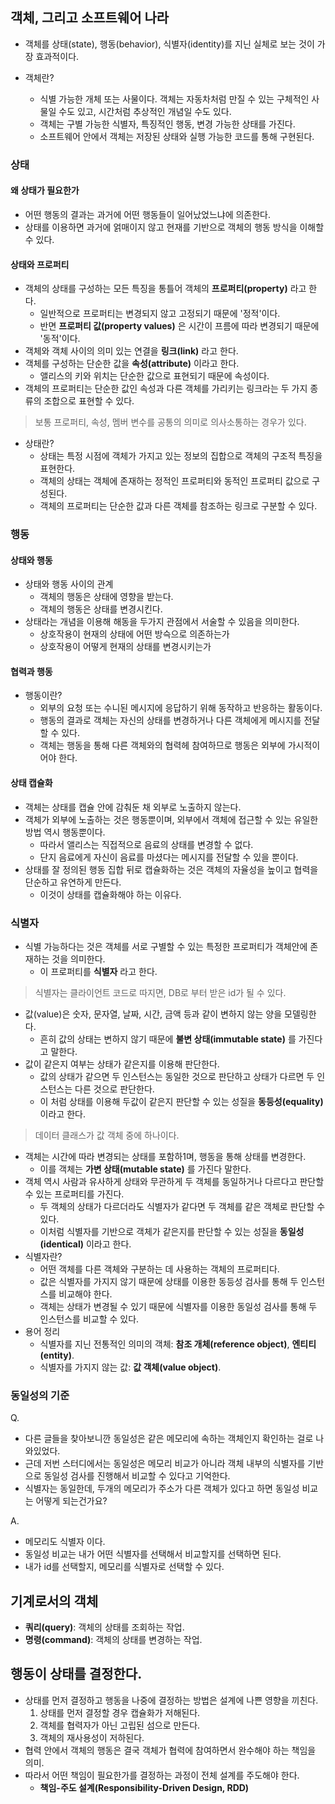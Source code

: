 ## 객체, 그리고 소프트웨어 나라

- 객체를 상태(state), 행동(behavior), 식별자(identity)를 지닌 실체로 보는 것이 가장 효과적이다.

- 객체란?
  - 식별 가능한 개체 또는 사물이다. 객체는 자동차처럼 만질 수 있는 구체적인 사물일 수도 있고, 시간처럼 추상적인 개념일 수도 있다.
  - 객체는 구별 가능한 식별자, 특징적인 행동, 변경 가능한 상태를 가진다.
  - 소프트웨어 안에서 객체는 저장된 상태와 실행 가능한 코드를 통해 구현된다.

### 상태

#### 왜 상태가 필요한가

- 어떤 행동의 결과는 과거에 어떤 행동들이 일어났었느냐에 의존한다.
- 상태를 이용하면 과거에 얽매이지 않고 현재를 기반으로 객체의 행동 방식을 이해할 수 있다.

#### 상태와 프로퍼티

- 객체의 상태를 구성하는 모든 특징을 통틀어 객체의 **프로퍼티(property)** 라고 한다.
  - 일반적으로 프로퍼티는 변경되지 않고 고정되기 때문에 '정적'이다.
  - 반면 **프로퍼티 값(property values)** 은 시간이 프름에 따라 변경되기 때문에 '동적'이다.
- 객체와 객체 사이의 의미 있는 연결을 **링크(link)** 라고 한다.
- 객체를 구성하는 단순한 값을 **속성(attribute)** 이라고 한다.
  - 앨리스의 키와 위치는 단순한 값으로 표현되기 때문에 속성이다.
- 객체의 프로퍼티는 단순한 값인 속성과 다른 객체를 가리키는 링크라는 두 가지 종류의 조합으로 표현할 수 있다.

> 보통 프로퍼티, 속성, 멤버 변수를 공통의 의미로 의사소통하는 경우가 있다.

- 상태란?
  - 상태는 특정 시점에 객체가 가지고 있는 정보의 집합으로 객체의 구조적 특징을 표현한다.
  - 객체의 상태는 객체에 존재하는 정적인 프로퍼티와 동적인 프로퍼티 값으로 구성된다.
  - 객체의 프로퍼티는 단순한 값과 다른 객체를 참조하는 링크로 구분할 수 있다.

### 행동

#### 상태와 행동

- 상태와 행동 사이의 관계
  - 객체의 행동은 상태에 영향을 받는다.
  - 객체의 행동은 상태를 변경시킨다.
- 상태라는 개념을 이용해 해동을 두가지 관점에서 서술할 수 있음을 의미한다.
  - 상호작용이 현재의 상태에 어떤 방슥으로 의존하는가
  - 상호작용이 어떻게 현재의 상태를 변경시키는가

#### 협력과 행동

- 행동이란?
  - 외부의 요청 또는 수니된 메시지에 응답하기 위해 동작하고 반응하는 활동이다.
  - 행동의 결과로 객체는 자신의 상태를 변경하거나 다른 객체에게 메시지를 전달할 수 있다.
  - 객체는 행동을 통해 다른 객체와의 협력헤 참여하므로 행동은 외부에 가시적이어야 한다.

#### 상태 캡슐화

- 객체는 상태를 캡슐 안에 감춰둔 채 외부로 노출하지 않는다.
- 객체가 외부에 노출하는 것은 행동뿐이며, 외부에서 객체에 접근할 수 있는 유일한 방법 역시 행동뿐이다.
  - 따라서 앨리스는 직접적으로 음료의 상태를 변경할 수 없다.
  - 단지 음료에게 자신이 음료를 마셨다는 메시지를 전달할 수 있을 뿐이다.
- 상태를 잘 정의된 행동 집합 뒤로 캡슐화하는 것은 객체의 자율성을 높이고 협력을 단순하고 유연하게 만든다.
  - 이것이 상태를 캡슐화해야 하는 이유다.

### 식별자

- 식별 가능하다는 것은 객체를 서로 구별할 수 있는 특정한 프로퍼티가 객체안에 존재하는 것을 의미한다.
  - 이 프로퍼티를 **식별자** 라고 한다.

> 식별자는 클라이언트 코드로 따지면, DB로 부터 받은 id가 될 수 있다.

- 값(value)은 숫자, 문자열, 날짜, 시간, 금액 등과 같이 변하지 않는 양을 모델링한다.
  - 흔히 값의 상태는 변하지 않기 때문에 **불변 상태(immutable state)** 를 가진다고 말한다.
- 값이 같은지 여부는 상태가 같은지를 이용해 판단한다.
  - 값의 상태가 같으면 두 인스턴스는 동일한 것으로 판단하고 상태가 다르면 두 인스턴스는 다른 것으로 판단한다.
  - 이 처럼 상태를 이용해 두값이 같은지 판단할 수 있는 성질을 **동등성(equality)** 이라고 한다.

> 데이터 클래스가 값 객체 중에 하나이다.

- 객체는 시간에 따라 변경되는 상태를 포함하1며, 행동을 통해 상태를 변경한다.
  - 이를 객체는 **가변 상태(mutable state)** 를 가진다 말한다.
- 객체 역시 사람과 유사하게 상태와 무관하게 두 객체를 동일하거나 다르다고 판단할 수 있는 프로퍼티를 가진다.
  - 두 객체의 상태가 다르더라도 식별자가 같다면 두 객체를 같은 객체로 판단할 수 있다.
  - 이처럼 식별자를 기반으로 객체가 같은지를 판단할 수 있는 성질을 **동일성(identical)** 이라고 한다.
- 식별자란?
  - 어떤 객체를 다른 객체와 구분하는 데 사용하는 객체의 프로퍼티다.
  - 값은 식별자를 가지지 않기 때문에 상태를 이용한 동등성 검사를 통해 두 인스턴스를 비교해야 한다.
  - 객체는 상태가 변경될 수 있기 때문에 식별자를 이용한 동일성 검사를 통해 두 인스턴스를 비교할 수 있다.
- 용어 정리
  - 식별자를 지닌 전통적인 의미의 객체: **참조 개체(reference object)**, **엔티티(entity)**.
  - 식별자를 가지지 않는 값: **값 객체(value object)**.

### 동일성의 기준

Q.

- 다른 글들을 찾아보니깐 동일성은 같은 메모리에 속하는 객체인지 확인하는 걸로 나와있었다.
- 근데 저번 스터디에서는 동일성은 메모리 비교가 아니라 객체 내부의 식별자를 기반으로 동일성 검사를 진행해서 비교할 수 있다고 기억한다.
- 식별자는 동일한데, 두개의 메모리가 주소가 다른 객체가 있다고 하면 동일성 비교는 어떻게 되는건가요?

A.

- 메모리도 식별자 이다.
- 동일성 비교는 내가 어떤 식별자를 선택해서 비교할지를 선택하면 된다.
- 내가 id를 선택할지, 메모리를 식별자로 선택할 수 있다.

## 기계로서의 객체

- **쿼리(query)**: 객체의 상태를 조회하는 작업.
- **명령(command)**: 객체의 상태를 변경하는 작업.

## 행동이 상태를 결정한다.

- 상태를 먼저 결정하고 행동을 나중에 결정하는 방법은 설계에 나쁜 영향을 끼친다.
  1. 상태를 먼저 결정할 경우 캡슐화가 저해된다.
  2. 객체를 협력자가 아닌 고립된 섬으로 만든다.
  3. 객체의 재사용성이 저하된다.
- 협력 안에서 객체의 행동은 결국 객체가 협력에 참여하면서 완수해야 하는 책임을 의미.
- 따라서 어떤 책임이 필요한가를 결정하는 과정이 전체 설계를 주도해야 한다.
  - **책임-주도 설계(Responsibility-Driven Design, RDD)**
